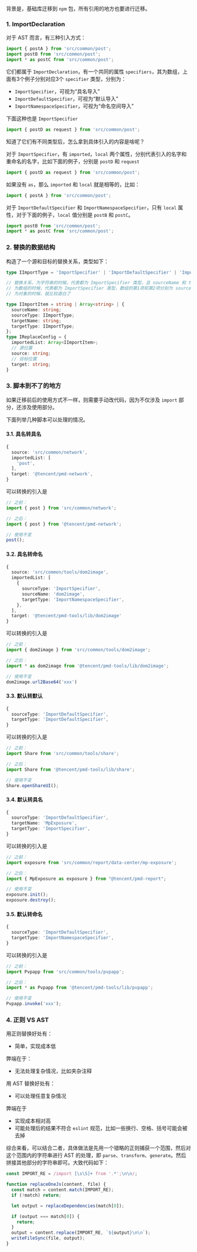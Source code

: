背景是，基础库迁移到 `npm` 包，所有引用的地方也要进行迁移。

### 1. ImportDeclaration

对于 AST 而言，有三种引入方式：

```ts
import { postA } from 'src/common/post';
import postB from 'src/common/post';
import * as postC from 'src/common/post';
```

它们都属于 `ImportDeclaration`，有一个共同的属性 `specifiers`，其为数组，上面有3个例子分别对应3个 `specifier` 类型，分别为：

- `ImportSpecifier`，可视为“具名导入”
- `ImportDefaultSpecifier`，可视为“默认导入”
- `ImportNamespaceSpecifier`，可视为“命名空间导入”

下面这种也是 `ImportSpecifier`

```ts
import { postD as request } from 'src/common/post';
```

知道了它们有不同类型后，怎么拿到具体引入的内容是啥呢？

对于 `ImportSpecifier`，有 `imported`，`local` 两个属性，分别代表引入的名字和重命名的名字，比如下面的例子，分别是 `postD` 和 `request`

```ts
import { postD as request } from 'src/common/post';
```

如果没有 `as`，那么 `imported` 和 `local` 就是相等的，比如：

```ts
import { postA } from 'src/common/post';
```

对于 `ImportDefaultSpecifier` 和 `ImportNamespaceSpecifier`，只有 `local` 属性，对于下面的例子，`local` 值分别是 `postB` 和 `postC`。

```ts
import postB from 'src/common/post';
import * as postC from 'src/common/post';
```

### 2. 替换的数据结构

构造了一个源和目标的替换关系，类型如下：

```ts
type IImportType = 'ImportSpecifier' | 'ImportDefaultSpecifier' | 'ImportNamespaceSpecifier';

// 替换关系，为字符串的时候，代表都为 ImportSpecifier 类型，且 sourceName 和 targetName 相同
// 为数组的时候，代表都为 ImportSpecifier 类型，数组的第1项和第2项分别为 sourceName 和 targetName
// 为对象的时候，就比较直白了

type IImportItem = string | Array<string> | {
  sourceName: string;
  sourceType: IImportType;
  targetName: string;
  targetType: IImportType;
};
type IReplaceConfig = {
  importedList: Array<IImportItem>;
  // 源位置
  source: string;
  // 目标位置
  target: string;
}
```

### 3. 脚本到不了的地方

如果迁移前后的使用方式不一样，则需要手动改代码，因为不仅涉及 `import` 部分，还涉及使用部分。

下面列举几种脚本可以处理的情况。

#### 3.1. 具名转具名

```ts
{
  source: 'src/common/network',
  importedList: [
    'post',
  ],
  target: '@tencent/pmd-network',
}
```

可以转换的引入是

```ts
// 之前：
import { post } from 'src/common/network';

// 之后：
import { post } from '@tencent/pmd-network';

// 使用不变
post();
```

#### 3.2. 具名转命名

```ts
{
  source: 'src/common/tools/dom2image',
  importedList: [
    {
      sourceType: 'ImportSpecifier',
      sourceName: 'dom2image',
      targetType: 'ImportNamespaceSpecifier',
    },
  ],
  target: '@tencent/pmd-tools/lib/dom2image'
}
```

可以转换的引入是

```ts
// 之前：
import { dom2image } from 'src/common/tools/dom2image';

// 之后：
import * as dom2image from '@tencent/pmd-tools/lib/dom2image';

// 使用不变
dom2image.url2Base64('xxx')
```


#### 3.3. 默认转默认

```ts
{
  sourceType: 'ImportDefaultSpecifier',
  targetType: 'ImportDefaultSpecifier',
}
```


可以转换的引入是

```ts
// 之前：
import Share from 'src/common/tools/share';

// 之后：
import Share from '@tencent/pmd-tools/lib/share';

// 使用不变
Share.openShareUI();
```



#### 3.4. 默认转具名

```ts
{
  sourceType: 'ImportDefaultSpecifier',
  targetName: 'MpExposure',
  targetType: 'ImportSpecifier',
}
```

可以转换的引入是

```ts
// 之前：
import exposure from 'src/common/report/data-center/mp-exposure';

// 之后：
import { MpExposure as exposure } from "@tencent/pmd-report";

// 使用不变
exposure.init();
exposure.destroy();
```

#### 3.5. 默认转命名

```ts
{
  sourceType: 'ImportDefaultSpecifier',
  targetType: 'ImportNamespaceSpecifier',
}
```

可以转换的引入是

```ts
// 之前：
import Pvpapp from 'src/common/tools/pvpapp';

// 之后：
import * as Pvpapp from '@tencent/pmd-tools/lib/pvpapp';

// 使用不变
Pvpapp.invoke('xxx');
```


### 4. 正则 VS AST

用正则替换好处有：

- 简单，实现成本低

弊端在于：

- 无法处理复杂情况，比如夹杂注释

用 AST 替换好处有：

- 可以处理任意复杂情况

弊端在于

- 实现成本相对高
- 可能处理后的结果不符合 `eslint` 规范，比如一些换行、空格、括号可能会被去掉

综合来看，可以结合二者，具体做法是先用一个错略的正则捕获一个范围，然后对这个范围内的字符串进行 AST 的处理，即 `parse`、`transform`、`generate`。然后拼接其他部分的字符串即可。大致代码如下：

```ts
const IMPORT_RE = /import [\s\S]+ from '.*';\n\n/;

function replaceOneJs(content, file) {
  const match = content.match(IMPORT_RE);
  if (!match) return;

  let output = replaceDependencies(match[0]);

  if (output === match[0]) {
    return;
  }
  output = content.replace(IMPORT_RE, `${output}\n\n`);
  writeFileSync(file, output);
}
```





